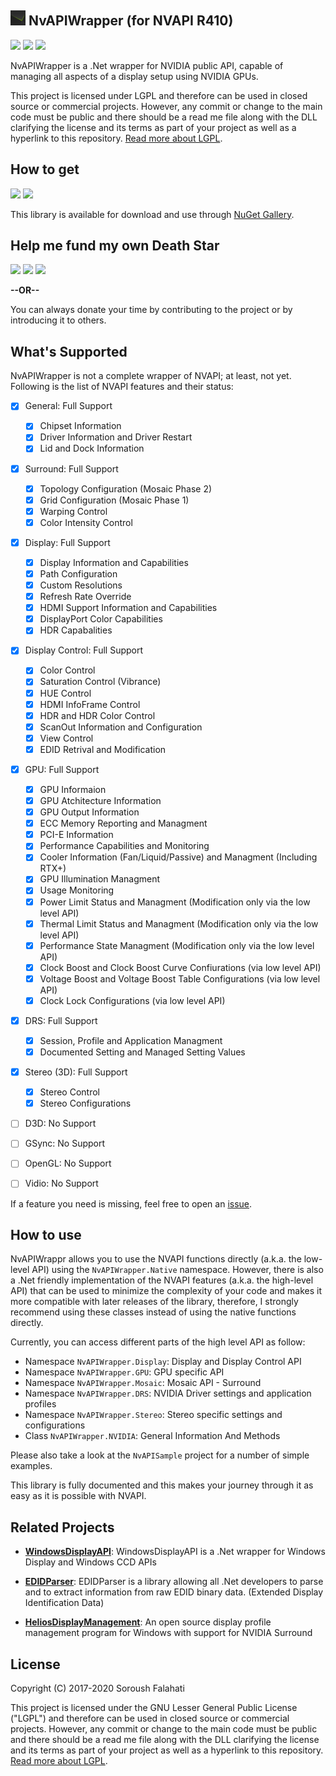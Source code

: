 ## <img src="NvAPIWrapper/Icon.png" width="24" alt="NvAPIWrapper"> NvAPIWrapper (for NVAPI R410)
[![](https://img.shields.io/github/license/falahati/NvAPIWrapper.svg?style=flat-square)](https://github.com/falahati/NvAPIWrapper/blob/master/LICENSE)
[![](https://img.shields.io/github/commit-activity/y/falahati/NvAPIWrapper.svg?style=flat-square)](https://github.com/falahati/NvAPIWrapper/commits/master)
[![](https://img.shields.io/github/issues/falahati/NvAPIWrapper.svg?style=flat-square)](https://github.com/falahati/NvAPIWrapper/issues)

NvAPIWrapper is a .Net wrapper for NVIDIA public API, capable of managing all aspects of a display setup using NVIDIA GPUs.

This project is licensed under LGPL and therefore can be used in closed source or commercial projects. However, any commit or change to the main code must be public and there should be a read me file along with the DLL clarifying the license and its terms as part of your project as well as a hyperlink to this repository. [Read more about LGPL](https://github.com/falahati/NvAPIWrapper/blob/master/LICENSE).

## How to get
[![](https://img.shields.io/nuget/dt/NvAPIWrapper.Net.svg?style=flat-square)](https://www.nuget.org/packages/NvAPIWrapper.Net)
[![](https://img.shields.io/nuget/v/NvAPIWrapper.Net.svg?style=flat-square)](https://www.nuget.org/packages/NvAPIWrapper.Net)

This library is available for download and use through <a href="https://www.nuget.org/packages/NvAPIWrapper.Net">NuGet Gallery</a>.

## Help me fund my own Death Star

[![](https://img.shields.io/badge/crypto-CoinPayments-8a00a3.svg?style=flat-square)](https://www.coinpayments.net/index.php?cmd=_donate&reset=1&merchant=820707aded07845511b841f9c4c335cd&item_name=Donate&currency=USD&amountf=20.00000000&allow_amount=1&want_shipping=0&allow_extra=1)
[![](https://img.shields.io/badge/shetab-ZarinPal-8a00a3.svg?style=flat-square)](https://zarinp.al/@falahati)
[![](https://img.shields.io/badge/usd-Paypal-8a00a3.svg?style=flat-square)](https://www.paypal.com/cgi-bin/webscr?cmd=_donations&business=ramin.graphix@gmail.com&lc=US&item_name=Donate&no_note=0&cn=&curency_code=USD&bn=PP-DonationsBF:btn_donateCC_LG.gif:NonHosted)

**--OR--**

You can always donate your time by contributing to the project or by introducing it to others.

## What's Supported
NvAPIWrapper is not a complete wrapper of NVAPI; at least, not yet. Following is the list of NVAPI features and their status:

- [X] General: Full Support
  - [X] Chipset Information
  - [X] Driver Information and Driver Restart
  - [X] Lid and Dock Information
        
- [X] Surround: Full Support
  - [X] Topology Configuration (Mosaic Phase 2)
  - [X] Grid Configuration (Mosaic Phase 1)
  - [X] Warping Control
  - [X] Color Intensity Control
        
- [X] Display: Full Support
  - [X] Display Information and Capabilities
  - [X] Path Configuration
  - [X] Custom Resolutions
  - [X] Refresh Rate Override
  - [X] HDMI Support Information and Capabilities
  - [X] DisplayPort Color Capabilities
  - [X] HDR Capabalities
  
- [X] Display Control: Full Support
  - [X] Color Control
  - [X] Saturation Control (Vibrance)
  - [X] HUE Control
  - [X] HDMI InfoFrame Control
  - [X] HDR and HDR Color Control
  - [X] ScanOut Information and Configuration
  - [X] View Control
  - [X] EDID Retrival and Modification
        
- [X] GPU: Full Support
  - [X] GPU Informaion
  - [X] GPU Atchitecture Information
  - [X] GPU Output Information
  - [X] ECC Memory Reporting and Managment
  - [X] PCI-E Information
  - [X] Performance Capabilities and Monitoring
  - [X] Cooler Information (Fan/Liquid/Passive) and Managment (Including RTX+)
  - [X] GPU Illumination Managment
  - [X] Usage Monitoring
  - [X] Power Limit Status and Managment (Modification only via the low level API)
  - [X] Thermal Limit Status and Managment (Modification only via the low level API)
  - [X] Performance State Managment (Modification only via the low level API)
  - [X] Clock Boost and Clock Boost Curve Confiurations (via low level API)
  - [X] Voltage Boost and Voltage Boost Table Configurations (via low level API)
  - [X] Clock Lock Configurations (via low level API)
        
- [X] DRS: Full Support
  - [X] Session, Profile and Application Managment
  - [X] Documented Setting and Managed Setting Values
        
- [X] Stereo (3D): Full Support
  - [X] Stereo Control
  - [X] Stereo Configurations
        
- [ ] D3D: No Support
- [ ] GSync: No Support
- [ ] OpenGL: No Support
- [ ] Vidio: No Support


If a feature you need is missing, feel free to open an [issue](https://github.com/falahati/NvAPIWrapper/issues).

## How to use
NvAPIWrappr allows you to use the NVAPI functions directly (a.k.a. the low-level API) using the `NvAPIWrapper.Native` namespace. However, there is also a .Net friendly implementation of the NVAPI features (a.k.a. the high-level API) that can be used to minimize the complexity of your code and makes it more compatible with later releases of the library, therefore, I strongly recommend using these classes instead of using the native functions directly.

Currently, you can access different parts of the high level API as follow:

* Namespace `NvAPIWrapper.Display`: Display and Display Control API
* Namespace `NvAPIWrapper.GPU`: GPU specific API
* Namespace `NvAPIWrapper.Mosaic`: Mosaic API - Surround
* Namespace `NvAPIWrapper.DRS`: NVIDIA Driver settings and application profiles
* Namespace `NvAPIWrapper.Stereo`: Stereo specific settings and configurations
* Class `NvAPIWrapper.NVIDIA`: General Information And Methods

Please also take a look at the `NvAPISample` project for a number of simple examples.

This library is fully documented and this makes your journey through it as easy as it is possible with NVAPI.

## Related Projects

- [**WindowsDisplayAPI**](https://github.com/falahati/WindowsDisplayAPI/): WindowsDisplayAPI is a .Net wrapper for Windows Display and Windows CCD APIs

- [**EDIDParser**](https://github.com/falahati/EDIDParser/): EDIDParser is a library allowing all .Net developers to parse and to extract information from raw EDID binary data. (Extended Display Identification Data)

- [**HeliosDisplayManagement**](https://github.com/falahati/HeliosDisplayManagement/): An open source display profile management program for Windows with support for NVIDIA Surround

## License
Copyright (C) 2017-2020 Soroush Falahati

This project is licensed under the GNU Lesser General Public License ("LGPL") and therefore can be used in closed source or commercial projects. 
However, any commit or change to the main code must be public and there should be a read me file along with the DLL clarifying the license and its terms as part of your project as well as a hyperlink to this repository. [Read more about LGPL](LICENSE).
